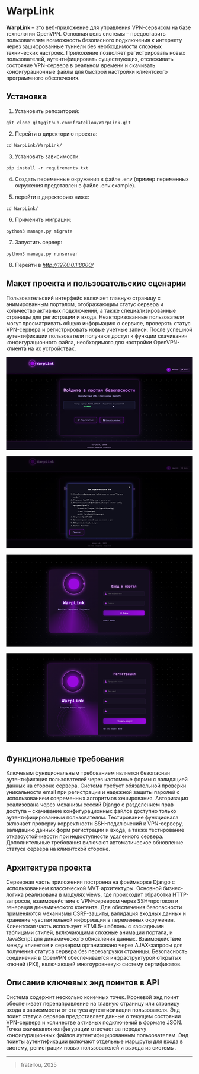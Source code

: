 # WarpLink

**WarpLink** – это веб-приложение для управления VPN-сервисом на базе технологии OpenVPN. Основная цель системы – предоставить пользователям возможность безопасного подключения к интернету через зашифрованные туннели без необходимости сложных технических настроек. Приложение позволяет регистрировать новых пользователей, аутентифицировать существующих, отслеживать состояние VPN-сервера в реальном времени и скачивать конфигурационные файлы для быстрой настройки клиентского программного обеспечения.

## Установка

1. Установить репозиторий:

```
git clone git@github.com:fratellou/WarpLink.git
```

2. Перейти в директорию проекта:

```
cd WarpLink/WarpLink/
```

3. Установить зависимости:

```
pip install -r requirements.txt
```

4. Создать переменные окружения в файле .env (пример переменных окружения представлен в файле .env.example).

5. перейти в директорию ниже:

```
cd WarpLink/
```

6. Применить миграции:
```
python3 manage.py migrate
```

7. Запустить сервер:

```
python3 manage.py runserver
```

8. Перейти в *http://127.0.0.1:8000/*

## Макет проекта и пользовательские сценарии

Пользовательский интерфейс включает главную страницу с анимированным порталом, отображающим статус сервера и количество активных подключений, а также специализированные страницы для регистрации и входа. Неавторизованные пользователи могут просматривать общую информацию о сервисе, проверять статус VPN-сервера и регистрировать новые учетные записи. После успешной аутентификации пользователи получают доступ к функции скачивания конфигурационного файла, необходимого для настройки OpenVPN-клиента на их устройствах.

![alt text](WarpLink/readme_images/image.png)

![alt text](WarpLink/readme_images/image-1.png)

![alt text](WarpLink/readme_images/image-2.png)

![alt text](WarpLink/readme_images/image-3.png)

## Функциональные требования

Ключевым функциональным требованием является безопасная аутентификация пользователей через кастомные формы с валидацией данных на стороне сервера. Система требует обязательной проверки уникальности email при регистрации и надежной защиты паролей с использованием современных алгоритмов хеширования. 
Авторизация реализована через механизм сессий Django с разделением прав доступа – скачивание конфигурационных файлов доступно только аутентифицированным пользователям. 
Тестирование функционала включает проверку корректности SSH-подключений к VPN-серверу, валидацию данных форм регистрации и входа, а также тестирование отказоустойчивости при недоступности удаленного сервера. 
Дополнительные требования включают автоматическое обновление статуса сервера на клиентской стороне.

## Архитектура проекта

Серверная часть приложения построена на фреймворке Django с использованием классической MVT-архитектуры. Основной бизнес-логика реализована в модулях views, где происходит обработка HTTP-запросов, взаимодействие с VPN-сервером через SSH-протокол и генерация динамического контента. 
Для обеспечения безопасности применяются механизмы CSRF-защиты, валидация входных данных и хранение чувствительной информации в переменных окружения. 
Клиентская часть использует HTML5-шаблоны с каскадными таблицами стилей, включающими сложные анимации портала, и JavaScript для динамического обновления данных. Взаимодействие между клиентом и сервером организовано через AJAX-запросы для получения статуса сервера без перезагрузки страницы.
Безопасность соединения в OpenVPN обеспечивается инфраструктурой открытых ключей (PKI), включающей многоуровневую систему сертификатов.

## Описание ключевых энд поинтов в API

Система содержит несколько конечных точек. Корневой энд поинт обеспечивает перенаправление на главную страницу или страницу входа в зависимости от статуса аутентификации пользователя. Энд поинт статуса сервера предоставляет данные о текущем состоянии VPN-сервера и количестве активных подключений в формате JSON. Точка скачивания конфигурации отвечает за передачу конфигурационных файлов аутентифицированным пользователям. Энд поинты аутентификации включают отдельные маршруты для входа в систему, регистрации новых пользователей и выхода из системы. 

---
> fratellou, 2025